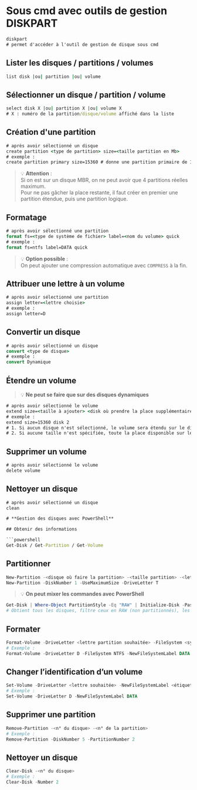 # **Sous cmd avec outils de gestion DISKPART**

```cmd
diskpart
# permet d'accéder à l'outil de gestion de disque sous cmd
```

## Lister les disques / partitions / volumes

```cmd
list disk |ou| partition |ou| volume
```

## Sélectionner un disque / partition / volume

```cmd
select disk X |ou| partition X |ou| volume X
# X : numéro de la partition/disque/volume affiché dans la liste
```

## Création d'une partition

```cmd
# après avoir sélectionné un disque
create partition <type de partition> size=<taille partition en Mb>
# exemple :
create partition primary size=15360 # donne une partition primaire de 15 Go
```

> 💡 **Attention** :  
> Si on est sur un disque MBR, on ne peut avoir que 4 partitions réelles maximum.  
> Pour ne pas gâcher la place restante, il faut créer en premier une partition étendue, puis une partition logique.

## Formatage

```cmd
# après avoir sélectionné une partition
format fs=<type de système de fichier> label=<nom du volume> quick
# exemple :
format fs=ntfs label=DATA quick
```

> 💡 **Option possible** :  
> On peut ajouter une compression automatique avec `COMPRESS` à la fin.

## Attribuer une lettre à un volume

```cmd
# après avoir sélectionné une partition
assign letter=<lettre choisie>
# exemple :
assign letter=D
```

## Convertir un disque

```cmd
# après avoir sélectionné un disque
convert <type de disque>
# exemple :
convert Dynamique
```

## Étendre un volume

> 💡 **Ne peut se faire que sur des disques dynamiques**

```cmd
# après avoir sélectionné le volume
extend size=<taille à ajouter> <disk où prendre la place supplémentaire>
# exemple :
extend size=15360 disk 2 
# 1. Si aucun disque n'est sélectionné, le volume sera étendu sur le disque où il est déjà placé.
# 2. Si aucune taille n'est spécifiée, toute la place disponible sur le disque sera ajoutée.
```

## Supprimer un volume

```cmd
# après avoir sélectionné le volume
delete volume
```

## Nettoyer un disque

```cmd
# après avoir sélectionné un disque
clean

# **Gestion des disques avec PowerShell**

## Obtenir des informations

```powershell
Get-Disk / Get-Partition / Get-Volume
```

## Partitionner

```powershell
New-Partition -<disque où faire la partition> -<taille partition> -<lettre de la partition>
New-Partition -DiskNumber 1 -UseMaximumSize -DriveLetter T
```

> 💡 **On peut mixer les commandes avec PowerShell**

```powershell
Get-Disk | Where-Object PartitionStyle -Eq "RAW" | Initialize-Disk -PassThru | New-Partition -AssignDriveLetter -UseMaximumSize | Format-Volume
# Obtient tous les disques, filtre ceux en RAW (non partitionnés), les initialise, les partitionne, et les formate
```

## Formater

```powershell
Format-Volume -DriveLetter <lettre partition souhaitée> -FileSystem <système de fichier> -NewFileSystemLabel <nom du volume>
# Exemple :
Format-Volume -DriveLetter D -FileSystem NTFS -NewFileSystemLabel DATA
```

## Changer l’identification d’un volume

```powershell
Set-Volume -DriveLetter <lettre souhaitée> -NewFileSystemLabel <étiquette du volume>
# Exemple :
Set-Volume -DriveLetter D -NewFileSystemLabel DATA
```

## Supprimer une partition

```powershell
Remove-Partition -<n° du disque> -<n° de la partition>
# Exemple :
Remove-Partition -DiskNumber 5 -PartitionNumber 2
```

## Nettoyer un disque

```powershell
Clear-Disk -<n° du disque>
# Exemple :
Clear-Disk -Number 2

